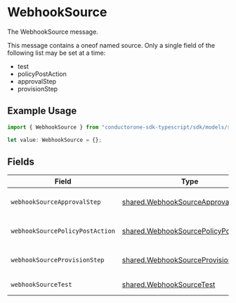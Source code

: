 # WebhookSource

The WebhookSource message.

This message contains a oneof named source. Only a single field of the following list may be set at a time:
  - test
  - policyPostAction
  - approvalStep
  - provisionStep


## Example Usage

```typescript
import { WebhookSource } from "conductorone-sdk-typescript/sdk/models/shared";

let value: WebhookSource = {};
```

## Fields

| Field                                                                                               | Type                                                                                                | Required                                                                                            | Description                                                                                         |
| --------------------------------------------------------------------------------------------------- | --------------------------------------------------------------------------------------------------- | --------------------------------------------------------------------------------------------------- | --------------------------------------------------------------------------------------------------- |
| `webhookSourceApprovalStep`                                                                         | [shared.WebhookSourceApprovalStep](../../../sdk/models/shared/webhooksourceapprovalstep.md)         | :heavy_minus_sign:                                                                                  | The WebhookSourceApprovalStep message.                                                              |
| `webhookSourcePolicyPostAction`                                                                     | [shared.WebhookSourcePolicyPostAction](../../../sdk/models/shared/webhooksourcepolicypostaction.md) | :heavy_minus_sign:                                                                                  | The WebhookSourcePolicyPostAction message.                                                          |
| `webhookSourceProvisionStep`                                                                        | [shared.WebhookSourceProvisionStep](../../../sdk/models/shared/webhooksourceprovisionstep.md)       | :heavy_minus_sign:                                                                                  | The WebhookSourceProvisionStep message.                                                             |
| `webhookSourceTest`                                                                                 | [shared.WebhookSourceTest](../../../sdk/models/shared/webhooksourcetest.md)                         | :heavy_minus_sign:                                                                                  | The WebhookSourceTest message.                                                                      |
